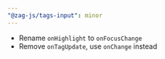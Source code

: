 ```yaml
---
"@zag-js/tags-input": minor
---
```


- Rename `onHighlight` to `onFocusChange`
- Remove `onTagUpdate`, use `onChange` instead
